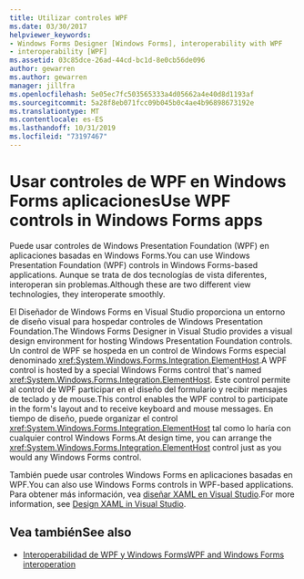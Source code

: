 ```yaml
---
title: Utilizar controles WPF
ms.date: 03/30/2017
helpviewer_keywords:
- Windows Forms Designer [Windows Forms], interoperability with WPF
- interoperability [WPF]
ms.assetid: 03c85dce-26ad-44cd-bc1d-8e0cb56de096
author: gewarren
ms.author: gewarren
manager: jillfra
ms.openlocfilehash: 5e05ec7fc503565333a4d05662a4e40d8d1193af
ms.sourcegitcommit: 5a28f8eb071fcc09b045b0c4ae4b96898673192e
ms.translationtype: MT
ms.contentlocale: es-ES
ms.lasthandoff: 10/31/2019
ms.locfileid: "73197467"
---
```

# <a name="use-wpf-controls-in-windows-forms-apps"></a><span data-ttu-id="f2e74-102">Usar controles de WPF en Windows Forms aplicaciones</span><span class="sxs-lookup"><span data-stu-id="f2e74-102">Use WPF controls in Windows Forms apps</span></span>

<span data-ttu-id="f2e74-103">Puede usar controles de Windows Presentation Foundation (WPF) en aplicaciones basadas en Windows Forms.</span><span class="sxs-lookup"><span data-stu-id="f2e74-103">You can use Windows Presentation Foundation (WPF) controls in Windows Forms-based applications.</span></span> <span data-ttu-id="f2e74-104">Aunque se trata de dos tecnologías de vista diferentes, interoperan sin problemas.</span><span class="sxs-lookup"><span data-stu-id="f2e74-104">Although these are two different view technologies, they interoperate smoothly.</span></span>

<span data-ttu-id="f2e74-105">El Diseñador de Windows Forms en Visual Studio proporciona un entorno de diseño visual para hospedar controles de Windows Presentation Foundation.</span><span class="sxs-lookup"><span data-stu-id="f2e74-105">The Windows Forms Designer in Visual Studio provides a visual design environment for hosting Windows Presentation Foundation controls.</span></span> <span data-ttu-id="f2e74-106">Un control de WPF se hospeda en un control de Windows Forms especial denominado <xref:System.Windows.Forms.Integration.ElementHost>.</span><span class="sxs-lookup"><span data-stu-id="f2e74-106">A WPF control is hosted by a special Windows Forms control that's named <xref:System.Windows.Forms.Integration.ElementHost>.</span></span> <span data-ttu-id="f2e74-107">Este control permite al control de WPF participar en el diseño del formulario y recibir mensajes de teclado y de mouse.</span><span class="sxs-lookup"><span data-stu-id="f2e74-107">This control enables the WPF control to participate in the form's layout and to receive keyboard and mouse messages.</span></span> <span data-ttu-id="f2e74-108">En tiempo de diseño, puede organizar el control <xref:System.Windows.Forms.Integration.ElementHost> tal como lo haría con cualquier control Windows Forms.</span><span class="sxs-lookup"><span data-stu-id="f2e74-108">At design time, you can arrange the <xref:System.Windows.Forms.Integration.ElementHost> control just as you would any Windows Forms control.</span></span>

<span data-ttu-id="f2e74-109">También puede usar controles Windows Forms en aplicaciones basadas en WPF.</span><span class="sxs-lookup"><span data-stu-id="f2e74-109">You can also use Windows Forms controls in WPF-based applications.</span></span> <span data-ttu-id="f2e74-110">Para obtener más información, vea [diseñar XAML en Visual Studio](/visualstudio/xaml-tools/designing-xaml-in-visual-studio).</span><span class="sxs-lookup"><span data-stu-id="f2e74-110">For more information, see [Design XAML in Visual Studio](/visualstudio/xaml-tools/designing-xaml-in-visual-studio).</span></span>

## <a name="see-also"></a><span data-ttu-id="f2e74-111">Vea también</span><span class="sxs-lookup"><span data-stu-id="f2e74-111">See also</span></span>

- [<span data-ttu-id="f2e74-112">Interoperabilidad de WPF y Windows Forms</span><span class="sxs-lookup"><span data-stu-id="f2e74-112">WPF and Windows Forms interoperation</span></span>](../../wpf/advanced/wpf-and-windows-forms-interoperation.md)
